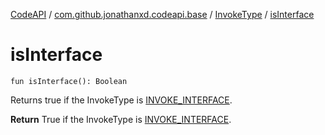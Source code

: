 [CodeAPI](../../index.md) / [com.github.jonathanxd.codeapi.base](../index.md) / [InvokeType](index.md) / [isInterface](.)

# isInterface

`fun isInterface(): Boolean`

Returns true if the InvokeType is [INVOKE_INTERFACE](-i-n-v-o-k-e_-i-n-t-e-r-f-a-c-e.md).

**Return**
True if the InvokeType is [INVOKE_INTERFACE](-i-n-v-o-k-e_-i-n-t-e-r-f-a-c-e.md).


